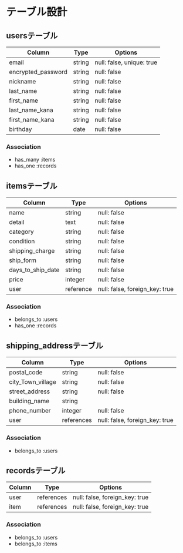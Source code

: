 # テーブル設計

## usersテーブル

| Column             | Type     | Options                   |
| ------------------ | ------   | ------------------------- |
| email              | string   | null: false, unique: true |
| encrypted_password | string   | null: false               |
| nickname           | string   | null: false               |
| last_name          | string   | null: false               |
| first_name         | string   | null: false               |
| last_name_kana     | string   | null: false               |
| first_name_kana    | string   | null: false               |
| birthday           | date     | null: false               |


### Association

- has_many :items
- has_one :records

## itemsテーブル

| Column             | Type        | Options                         |
| ------------------ | ----------- | ------------------------------- |
| name               | string      | null: false                     |
| detail             | text        | null: false                     |
| category           | string      | null: false                     |
| condition          | string      | null: false                     |
| shipping_charge    | string      | null: false                     |
| ship_form          | string      | null: false                     |
| days_to_ship_date  | string      | null: false                     |
| price              | integer     | null: false                     |
| user               | reference   | null: false, foreign_key: true  |


### Association

- belongs_to :users
- has_one :records

## shipping_addressテーブル

| Column             | Type        | Options                         |
| ------------------ | ----------- | ------------------------------- |
| postal_code        | string      | null: false                     |
| city_Town_village  | string      | null: false                     |
| street_address     | string      | null: false                     |
| building_name      | string      |                                 |
| phone_number       | integer     | null: false                     |
| user               | references  | null: false, foreign_key: true  |


### Association

- belongs_to :users


## recordsテーブル

| Column             | Type        | Options                         |
| ------------------ | ----------- | ------------------------------- |
| user               | references  | null: false, foreign_key: true  |
| item               | references  | null: false, foreign_key: true  |


### Association

- belongs_to :users
- belongs_to :items